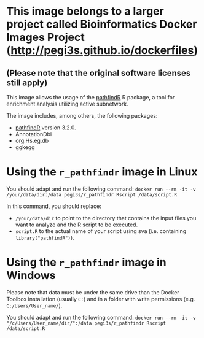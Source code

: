 # This image belongs to a larger project called Bioinformatics Docker Images Project (http://pegi3s.github.io/dockerfiles)
## (Please note that the original software licenses still apply)

This image allows the usage of the [pathfindR](https://cran.r-project.org/web/packages/pathfindR/) R package, a tool for enrichment analysis utilizing active subnetwork.

The image includes, among others, the following packages:
- [pathfindR](ttps://cran.r-project.org/web/packages/RCPA/index.htmll) version 3.2.0.
- AnnotationDbi
- org.Hs.eg.db
- ggkegg

# Using the `r_pathfindr` image in Linux

You should adapt and run the following command: `docker run --rm -it -v /your/data/dir:/data pegi3s/r_pathfindr Rscript /data/script.R`

In this command, you should replace:
- `/your/data/dir` to point to the directory that contains the input files you want to analyze and the R script to be executed.
- `script.R` to the actual name of your script using sva (i.e. containing `library("pathfindR")`).

# Using the `r_pathfindr` image in Windows

Please note that data must be under the same drive than the Docker Toolbox installation (usually `C:`) and in a folder with write permissions (e.g. `C:/Users/User_name/`).

You should adapt and run the following command: `docker run --rm -it -v "/c/Users/User_name/dir/":/data pegi3s/r_pathfindr Rscript /data/script.R`
